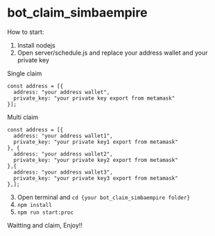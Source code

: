 # bot_claim_simbaempire

How to start:

1.  Install nodejs
2.  Open server/schedule.js and replace your address wallet and your private key

Single claim
```
const address = [{
  address: "your address wallet",
  private_key: "your private key export from metamask"
}];
```
Multi claim
```
const address = [{
  address: "your address wallet1",
  private_key: "your private key1 export from metamask"
}, {
  address: "your address wallet2",
  private_key: "your private key2 export from metamask"
},{
  address: "your address wallet3",
  private_key: "your private key3 export from metamask"
},];
```
3.  Open terminal and ```cd {your bot_claim_simbaempire folder}```
4.  ```npm install```
5.  ```npm run start:proc```

Waitting and claim, Enjoy!!
